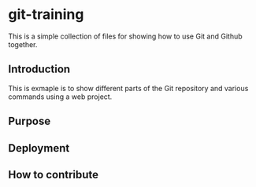 # git-training

This is a simple collection of files for showing how to use Git and Github together.

## Introduction

This is exmaple is to show different parts of the Git repository and various commands using a web project.

## Purpose

## Deployment

## How to contribute